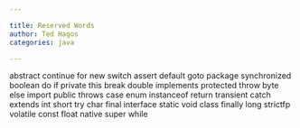 ```yaml
---

title: Reserved Words
author: Ted Hagos
categories: java

---
```


abstract continue for new switch assert default goto package synchronized boolean do if private this break double implements protected throw byte else import public throws case enum instanceof return transient catch extends int short try char final interface static void class finally long strictfp volatile const float native super while